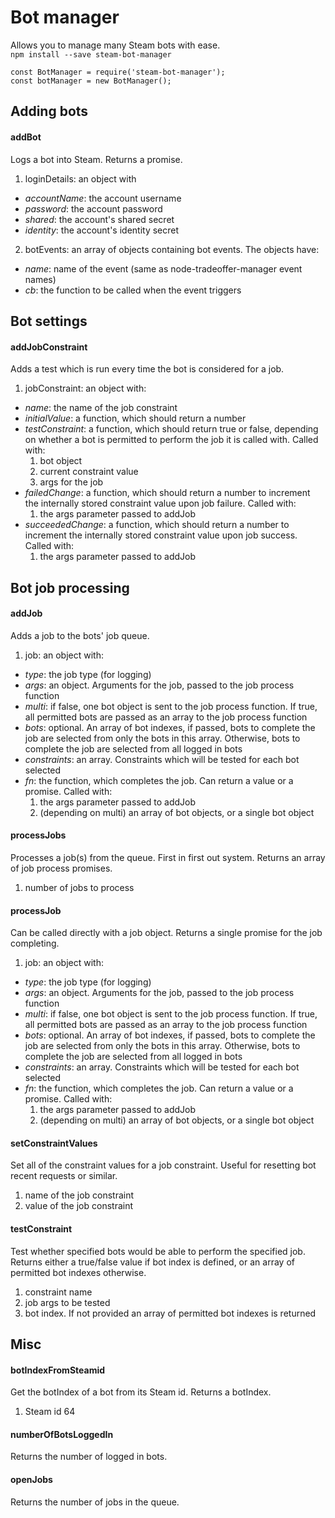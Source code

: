 # Bot manager
Allows you to manage many Steam bots with ease.  
`npm install --save steam-bot-manager`
```
const BotManager = require('steam-bot-manager');
const botManager = new BotManager();
```
## Adding bots
#### addBot
Logs a bot into Steam. Returns a promise.
1. loginDetails: an object with
  * *accountName*: the account username
  * *password*: the account password
  * *shared*: the account's shared secret
  * *identity*: the account's identity secret
2. botEvents: an array of objects containing bot events. The objects have:
  * *name*: name of the event (same as node-tradeoffer-manager event names)
  * *cb*: the function to be called when the event triggers

## Bot settings
#### addJobConstraint
Adds a test which is run every time the bot is considered for a job.
1. jobConstraint:  an object with:
  * *name*: the name of the job constraint
  * *initialValue*: a function, which should return a number
  * *testConstraint*: a function, which should return true or false, depending on whether a bot is permitted to perform the job it is called with. Called with:
    1. bot object
    2. current constraint value
    3. args for the job
  * *failedChange*: a function, which should return a number to increment the internally stored constraint value upon job failure. Called with:
    1. the args parameter passed to addJob
  * *succeededChange*: a function, which should return a number to increment the internally stored constraint value upon job success. Called with:
    1. the args parameter passed to addJob

## Bot job processing
#### addJob
Adds a job to the bots' job queue.
1. job: an object with:
  * *type*: the job type (for logging)
  * *args*: an object. Arguments for the job, passed to the job process function
  * *multi*: if false, one bot object is sent to the job process function. If true, all permitted bots are passed as an array to the job process function
  * *bots*: optional. An array of bot indexes, if passed, bots to complete the job are selected from only the bots in this array. Otherwise, bots to complete the job are selected from all logged in bots
  * *constraints*: an array. Constraints which will be tested for each bot selected
  * *fn*: the function, which completes the job. Can return a value or a promise. Called with:
    1. the args parameter passed to addJob
    2. (depending on multi) an array of bot objects, or a single bot object

#### processJobs
Processes a job(s) from the queue. First in first out system. Returns an array of job process promises.
1. number of jobs to process

#### processJob
Can be called directly with a job object. Returns a single promise for the job completing.
1. job: an object with:
  * *type*: the job type (for logging)
  * *args*: an object. Arguments for the job, passed to the job process function
  * *multi*: if false, one bot object is sent to the job process function. If true, all permitted bots are passed as an array to the job process function
  * *bots*: optional. An array of bot indexes, if passed, bots to complete the job are selected from only the bots in this array. Otherwise, bots to complete the job are selected from all logged in bots
  * *constraints*: an array. Constraints which will be tested for each bot selected
  * *fn*: the function, which completes the job. Can return a value or a promise. Called with:
    1. the args parameter passed to addJob
    2. (depending on multi) an array of bot objects, or a single bot object

#### setConstraintValues
Set all of the constraint values for a job constraint. Useful for resetting bot recent requests or similar.
1. name of the job constraint
2. value of the job constraint

#### testConstraint
Test whether specified bots would be able to perform the specified job. Returns either a true/false value if bot index is defined, or an array of permitted bot indexes otherwise.  
1. constraint name
2. job args to be tested
3. bot index. If not provided an array of permitted bot indexes is returned

## Misc
#### botIndexFromSteamid
Get the botIndex of a bot from its Steam id. Returns a botIndex.
1. Steam id 64

#### numberOfBotsLoggedIn
Returns the number of logged in bots.

#### openJobs
Returns the number of jobs in the queue.
